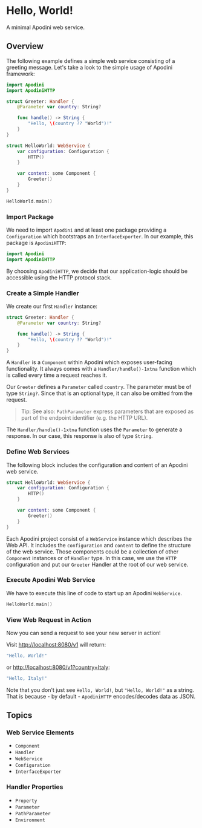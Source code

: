 # Hello, World!

A minimal Apodini web service.

<!--
                  
This source file is part of the Apodini open source project

SPDX-FileCopyrightText: 2019-2021 Paul Schmiedmayer and the Apodini project authors (see CONTRIBUTORS.md) <paul.schmiedmayer@tum.de>

SPDX-License-Identifier: MIT
             
-->

## Overview

The following example defines a simple web service consisting of a greeting message.
Let's take a look to the simple usage of Apodini framework:

```swift
import Apodini
import ApodiniHTTP

struct Greeter: Handler {
    @Parameter var country: String?

    func handle() -> String {
        "Hello, \(country ?? "World")!"
    }
}

struct HelloWorld: WebService {
    var configuration: Configuration {
        HTTP()
    }

    var content: some Component {
        Greeter()
    }
}

HelloWorld.main()
```

### Import Package

We need to import `Apodini` and at least one package providing a ``Configuration`` which bootstraps an ``InterfaceExporter``. In our example, this package is `ApodiniHTTP`:
```swift
import Apodini
import ApodiniHTTP
```
By choosing `ApodiniHTTP`, we decide that our application-logic should be accessible using the HTTP protocol stack.


### Create a Simple Handler

We create our first `Handler` instance:
```swift
struct Greeter: Handler {
    @Parameter var country: String?

    func handle() -> String {
        "Hello, \(country ?? "World")!"
    }
}
```
A ``Handler`` is a ``Component`` within Apodini which exposes user-facing functionality. It always comes with a ``Handler/handle()-1xtna`` function which is called every time a request reaches it.

Our `Greeter` defines a ``Parameter`` called `country`. The parameter must be of type `String?`. Since that is an optional type, it can also be omitted from the request.

> Tip: See also: ``PathParameter`` express parameters that are exposed as part of the endpoint identifier (e.g. the HTTP URL).

The ``Handler/handle()-1xtna`` function uses the ``Parameter`` to generate a response. In our case, this response is also of type `String`.

### Define Web Services

The following block includes the configuration and content of an Apodini web service.
```swift
struct HelloWorld: WebService {
    var configuration: Configuration {
        HTTP()
    }

    var content: some Component {
        Greeter()
    }
}
```
Each Apodini project consist of a ``WebService`` instance which describes the Web API.
It includes the `configuration` and `content` to define the structure of the web service.
Those components could be a collection of other ``Component`` instances or of ``Handler`` type.
In this case, we use the `HTTP` configuration and put our `Greeter` Handler at the root of our web service.

<!-- TODO: more usage-focused guide | Tip: Learn more on exporters configuration: <doc:ExporterConfiguration>.  -->

### Execute Apodini Web Service

We have to execute this line of code to start up an Apodini `WebService`.
```swift
HelloWorld.main()
```

### View Web Request in Action

Now you can send a request to see your new server in action!

Visit [http://localhost:8080/v1](http://localhost:8080/v1) will return:
```swift
"Hello, World!"
```
or [http://localhost:8080/v1?country=Italy](http://localhost:8080/v1?country=Italy):
```swift
"Hello, Italy!"
```

Note that you don't just see `Hello, World!`, but `"Hello, World!"` as a string. That is because - by default - `ApodiniHTTP` encodes/decodes data as JSON.


## Topics

### Web Service Elements

- ``Component``
- ``Handler``
- ``WebService``
- ``Configuration``
- ``InterfaceExporter``

### Handler Properties
- ``Property``
- ``Parameter``
- ``PathParameter``
- ``Environment``
